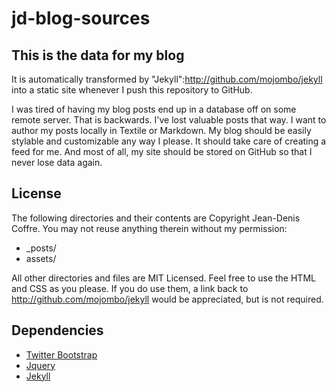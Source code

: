 jd-blog-sources
===============

This is the data for my blog
----------------------------

It is automatically transformed by "Jekyll":http://github.com/mojombo/jekyll into a static site whenever I push this repository to GitHub.

I was tired of having my blog posts end up in a database off on some remote server. That is backwards. I've lost valuable posts that way. I want to author my posts locally in Textile or Markdown. My blog should be easily stylable and customizable any way I please. It should take care of creating a feed for me. And most of all, my site should be stored on GitHub so that I never lose data again.

License
-------

The following directories and their contents are Copyright Jean-Denis Coffre. You may not reuse anything therein without my permission:

* _posts/
* assets/

All other directories and files are MIT Licensed. Feel free to use the HTML and CSS as you please. If you do use them, a link back to http://github.com/mojombo/jekyll would be appreciated, but is not required.

Dependencies
------------

* [Twitter Bootstrap](http://getbootstrap.com/)
* [Jquery](http://jquery.com/)
* [Jekyll](http://jekyllrb.com/)
